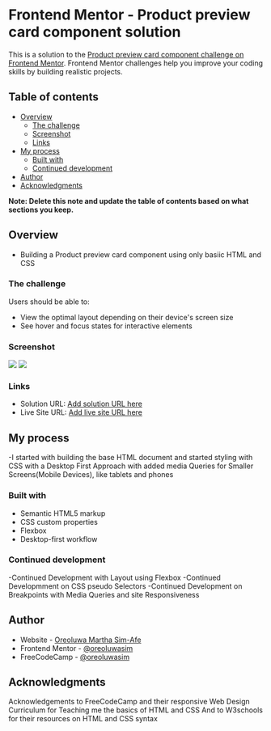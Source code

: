 # Frontend Mentor - Product preview card component solution

This is a solution to the [Product preview card component challenge on Frontend Mentor](https://www.frontendmentor.io/challenges/product-preview-card-component-GO7UmttRfa). Frontend Mentor challenges help you improve your coding skills by building realistic projects.

## Table of contents

- [Overview](#overview)
  - [The challenge](#the-challenge)
  - [Screenshot](#screenshot)
  - [Links](#links)
- [My process](#my-process)
  - [Built with](#built-with)
  - [Continued development](#continued-development)
- [Author](#author)
- [Acknowledgments](#acknowledgments)

**Note: Delete this note and update the table of contents based on what sections you keep.**

## Overview

- Building a Product preview card component using only basiic HTML and CSS

### The challenge

Users should be able to:

- View the optimal layout depending on their device's screen size
- See hover and focus states for interactive elements

### Screenshot

![](/product-preview-card-component-main/solution-screenshots/product-preview-card-component%20Sol%20Screenshot.png)
![](/product-preview-card-component-main/solution-screenshots/product-preview-card-component-mobile%20Sol%20Screenshot.png)

### Links

- Solution URL: [Add solution URL here](https://your-solution-url.com)
- Live Site URL: [Add live site URL here](https://your-live-site-url.com)

## My process

-I started with building the base HTML document and started styling with CSS with a Desktop First Approach with added media Queries for Smaller Screens(Mobile Devices), like tablets and phones

### Built with

- Semantic HTML5 markup
- CSS custom properties
- Flexbox
- Desktop-first workflow

### Continued development

-Continued Development with Layout using Flexbox
-Continued Developmment on CSS pseudo Selectors
-Continued Development on Breakpoints with Media Queries and site Responsiveness

## Author

- Website - [Oreoluwa Martha Sim-Afe](https://www.your-site.com)
- Frontend Mentor - [@oreoluwasim](https://www.frontendmentor.io/profile/oreoluwasim)
- FreeCodeCamp - [@oreoluwasim](https://www.freecodecamp.org/Oreoluwasim)

## Acknowledgments

Acknowledgements to FreeCodeCamp and their responsive Web Design Curriculum for Teaching me the basics of HTML and CSS
And to W3schools for their resources on HTML and CSS syntax
